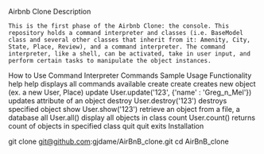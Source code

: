 Airbnb Clone
Description

    This is the first phase of the Airbnb Clone: the console. This repository holds a command interpreter and classes (i.e. BaseModel class and several other classes that inherit from it: Amenity, City, State, Place, Review), and a command interpreter. The command interpreter, like a shell, can be activated, take in user input, and perform certain tasks to manipulate the object instances.

How to Use Command Interpreter
Commands 	Sample Usage 	Functionality
help 	help 	displays all commands available
create 	create <class> 	creates new object (ex. a new User, Place)
update 	User.update('123', {'name' : 'Greg_n_Mel'}) 	updates attribute of an object
destroy 	User.destroy('123') 	destroys specified object
show 	User.show('123') 	retrieve an object from a file, a database
all 	User.all() 	display all objects in class
count 	User.count() 	returns count of objects in specified class
quit 	quit 	exits
Installation

git clone git@github.com:gjdame/AirBnB_clone.git
cd AirBnB_clone

